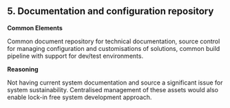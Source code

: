 ## 5. Documentation and configuration repository

**Common Elements**

Common document repository for technical documentation, source control for managing configuration and customisations of solutions, common build pipeline with support for dev/test environments.

**Reasoning**

Not having current system documentation and source a significant issue for system sustainability.
Centralised management of these assets would also enable lock-in free system development approach.
